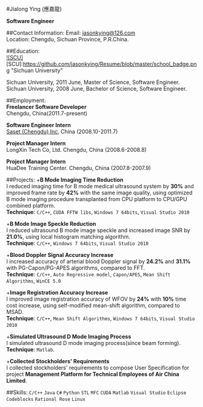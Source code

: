 #Jialong Ying (應嘉龍)  
                         
**Software Engineer**        
      
      
##Contact Information: 
Email: jasonkying@126.com  
Location: Chengdu, Sichuan Province, P.R.China.  
 
##Education:  
[![SCU]](http://www.scu.edu.cn/en/)
[SCU]:https://github.com/jasonkying/Resume/blob/master/school_badge.png "Sichuan University"
 
Sichuan University, 2011 June, Master of Science, Software Engineer.  
Sichuan University, 2008 June, Bachelor of Science, Software Engineer.  
 
##Employment:  
**Freelancer Software Developer**  
Chengdu, China(2011.7-present)  
 
**Software Engineer Intern**  
[Saset (Chengdu) Inc](http://www.sasethealthcare.com/), China (2008.10-2011.7)  
 
**Project Manager Intern**  
LongXin Tech Co, Ltd. Chengdu, China (2008.6-2008.8) 

**Project Manager Intern**  
HuaDee Training Center. Chengdu, China (2007.8-2007.9)  
 
##Projects:
+**B Mode Imaging Time Reduction**  
I reduced imaging time for B mode medical ultrasound system by **30%** and improved frame rate by **42%** with the same image quality, using optimized B mode imaging procedure transplanted from CPU platform to CPU/GPU combined platform.  
**Technique**: `C/C++`, `CUDA FFTW libs`, `Windows 7 64bits`, `Visual Studio 2010`  
 
+**B Mode Image Speckle Reduction**  
I reduced ultrasound B mode image speckle and increased image SNR by **21.0%**, using local histogram matching algorithm.  
**Technique**: `C/C++`, `Windows 7 64bits`, `Visual Studio 2010`  
 
+**Blood Doppler Signal Accuracy Increase**  
I increased accuracy of arterial blood Doppler signal by **24.2%** and **31.1%** with PG-Capon/PG-APES algorithms, compared to FFT.   
**Technique**: `C/C++`, `Auto Regressive model`, `Capon/APES`, `Mean Shift Algorithms`, `WinCE 5.0`  
 
+**Image Registration Accuracy Increase**  
I improved image registration accuracy of WFOV by **24%** with **10%** time cost increase, using self-modified mean-shift algorithm, compared to MSAD.  
**Technique**: `C/C++`, `Mean Shift Algorithms`, `Windows 7 64bits`, `Visual Studio 2010`  
 
+**Simulated Ultrasound D Mode Imaging Process**  
I simulated ultrasound D mode imaging process(since beam forming).  
**Technique**: `Matlab`.  
 
+**Collected Stockholders' Requirements**  
I collected stockholders' requirements to compose User Specification for project **Management Platform for Technical Employees of Air China Limited**.  
 
##Skills:
`C/C++` `Java` `C#` `Python` `STL` `MFC` `CUDA` `Matlab` `Visual Studio` `Eclipse` `Codeblocks` `Rational Rose` `Linux`
